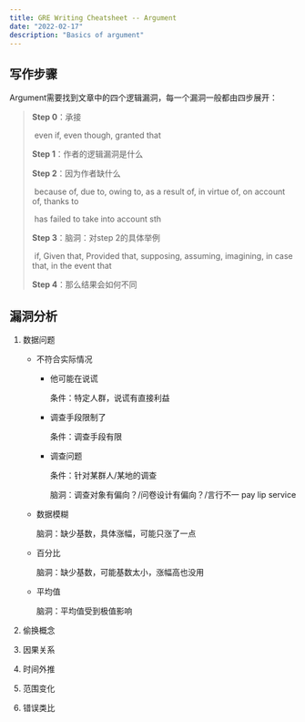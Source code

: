 ```yaml
---
title: GRE Writing Cheatsheet -- Argument
date: "2022-02-17"
description: "Basics of argument"
---
```




## 写作步骤	

​	Argument需要找到文章中的四个逻辑漏洞，每一个漏洞一般都由四步展开：

>**Step 0**：承接
>
>​		even if, even though, granted that
>
>**Step 1**：作者的逻辑漏洞是什么
>
>**Step 2**：因为作者缺什么
>
>​		because of, due to, owing to, as a result of, in virtue of, on account of, thanks to
>
>​		has failed to take into account sth
>
>**Step 3**：脑洞：对step 2的具体举例
>
>​		if, Given that, Provided that, supposing, assuming, imagining, in case that, in the event that
>
>**Step 4**：那么结果会如何不同



## 漏洞分析

1. 数据问题

   - 不符合实际情况 	

     - 他可能在说谎

       条件：特定人群，说谎有直接利益

     - 调查手段限制了

       条件：调查手段有限

     - 调查问题

       条件：针对某群人/某地的调查

       脑洞：调查对象有偏向？/问卷设计有偏向？/言行不一 pay lip service	

   - 数据模糊

     脑洞：缺少基数，具体涨幅，可能只涨了一点

   - 百分比

     脑洞：缺少基数，可能基数太小，涨幅高也没用

   - 平均值

     脑洞：平均值受到极值影响

2. 偷换概念
3. 因果关系
4. 时间外推
5. 范围变化
6. 错误类比


